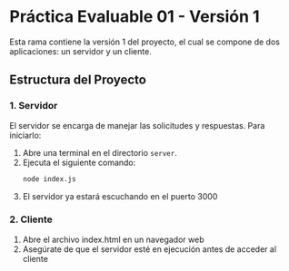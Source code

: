 # Práctica Evaluable 01 - Versión 1

Esta rama contiene la versión 1 del proyecto, el cual se compone de dos aplicaciones: un servidor y un cliente.

## Estructura del Proyecto

### 1. Servidor
El servidor se encarga de manejar las solicitudes y respuestas. Para iniciarlo:

1. Abre una terminal en el directorio `server`.
2. Ejecuta el siguiente comando:
   ```bash
   node index.js
   ```
3. El servidor ya estará escuchando en el puerto 3000
### 2. Cliente
1. Abre el archivo index.html en un navegador web
2. Asegúrate de que el servidor esté en ejecución antes de acceder al cliente



